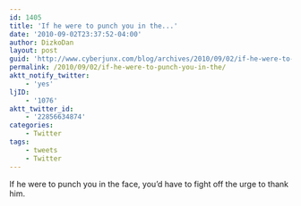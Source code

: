 ```yaml
---
id: 1405
title: 'If he were to punch you in the...'
date: '2010-09-02T23:37:52-04:00'
author: DizkoDan
layout: post
guid: 'http://www.cyberjunx.com/blog/archives/2010/09/02/if-he-were-to-punch-you-in-the/'
permalink: /2010/09/02/if-he-were-to-punch-you-in-the/
aktt_notify_twitter:
    - 'yes'
ljID:
    - '1076'
aktt_twitter_id:
    - '22856634874'
categories:
    - Twitter
tags:
    - tweets
    - Twitter
---
```


If he were to punch you in the face, you’d have to fight off the urge to thank him.